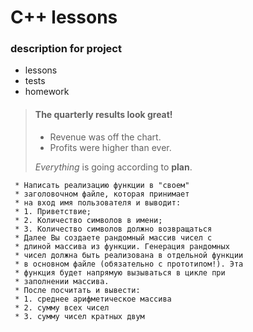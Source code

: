 # C++ lessons

### description for project

- lessons
- tests
- homework

> #### The quarterly results look great!
>
> - Revenue was off the chart.
> - Profits were higher than ever.
>
>  *Everything* is going according to **plan**.


```
 * Написать реализацию функции в "своем" 
 * заголовочном файле, которая принимает 
 * на вход имя пользователя и выводит:
 * 1. Приветствие;
 * 2. Количество символов в имени;
 * 3. Количество символов должно возвращаться
 * Далее Вы создаете рандомный массив чисел с 
 * длиной массива из функции. Генерация рандомных 
 * чисел должна быть реализована в отдельной функции
 * в основном файле (обязательно с прототипом!). Эта
 * функция будет напрямую вызываться в цикле при 
 * заполнении массива.
 * После посчитать и вывести:
 * 1. среднее арифметическое массива
 * 2. сумму всех чисел
 * 3. сумму чисел кратных двум
```
